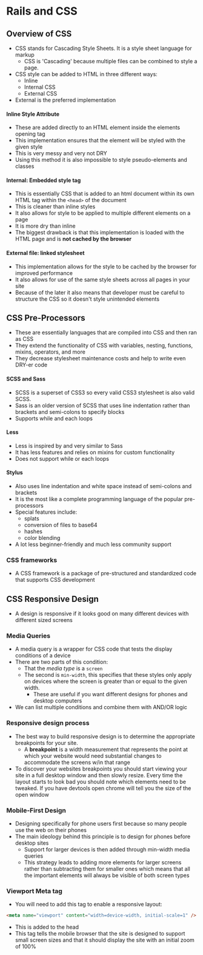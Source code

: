 # Rails and CSS
## Overview of CSS
- CSS stands for Cascading Style Sheets. It is a style sheet language for markup
  - CSS is 'Cascading' because multiple files can be combined to style a page.
- CSS style can be added to HTML in three different ways:
  - Inline
  - Internal CSS
  - External CSS
- External is the preferred implementation
#### Inline Style Attribute
- These are added directly to an HTML element inside the elements opening tag
- This implementation ensures that the element will be styled with the given style
- This is very messy and very not DRY
- Using this method it is also impossible to style pseudo-elements and classes
#### Internal: Embedded style tag
- This is essentially CSS that is added to an html document within its own HTML tag within the `<head>` of the document
- This is cleaner than inline styles
- It also allows for style to be applied to multiple different elements on a page
- It is more dry than inline
- The biggest drawback is that this implementation is loaded with the HTML page and is **not cached by the browser**
#### External file: linked stylesheet
- This implementation allows for the style to be cached by the browser for improved performance
- It also allows for use of the same style sheets across all pages in your site
- Because of the later it also means that developer must be careful to structure the CSS so it doesn't style unintended elements
## CSS Pre-Processors
- These are essentially languages that are compiled into CSS and then ran as CSS
- They extend the functionality of CSS with variables, nesting, functions, mixins, operators, and more
- They decrease stylesheet maintenance costs and help to write even DRY-er code
#### SCSS and Sass
- SCSS is a superset of CSS3  so every valid CSS3 stylesheet is also valid SCSS.
- Sass is an older version of SCSS that uses line indentation rather than brackets and semi-colons to specify blocks
- Supports while and each loops
#### Less
- Less is inspired by and very similar to Sass
- It has less features and relies on mixins for custom functionality
- Does not support while or each loops
#### Stylus
- Also uses line indentation and white space instead of semi-colons and brackets
- It is the most like a complete programming language of the popular pre-processors
- Special features include:
  - splats
  - conversion of files to base64
  - hashes
  - color blending
- A lot less beginner-friendly and much less community support
### CSS frameworks
- A CSS framework is a package of pre-structured and standardized code that supports CSS development
## CSS Responsive Design
- A design is responsive if it looks good on many different devices with different sized screens
### Media Queries
- A media query is a wrapper for CSS code that tests the display conditions of a device
- There are two parts of this condition:
  - That the _media type_ is a `screen`
  - The second is `min-width`, this specifies that these styles only apply on devices where the screen is greater than or equal to the given width.
	- These are useful if you want different designs for phones and desktop computers
- We can list multiple conditions and combine them with AND/OR logic
### Responsive design process
- The best way to build responsive design is to determine the appropriate breakpoints for your site.
  - A **breakpoint** is a width measurement that represents the point at which your website would need substantial changes to accommodate the screens w/in that range
- To discover your websites breakpoints you should start viewing your site in a full desktop window and then slowly resize. Every time the layout starts to look bad you should note which elements need to be tweaked. If you have devtools open chrome will tell you the size of the open window
### Mobile-First Design
- Designing specifically for phone users first because so many people use the web on their phones
- The main ideology behind this principle is to design for phones before desktop sites
  - Support for larger devices is then added through min-width media queries
  - This strategy leads to adding more elements for larger screens rather than subtracting them for smaller ones which means that all the important elements will always be visible of both screen types
### Viewport Meta tag
- You will need to add this tag to enable a responsive layout:
```html
<meta name="viewport" content="width=device-width, initial-scale=1" />
```
- This is added to the head
- This tag tells the mobile browser that the site is designed to support small screen sizes and that it should display the site with an initial zoom of 100%
